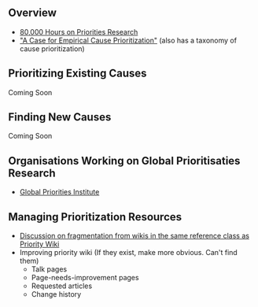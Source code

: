 <!-- TITLE: Global Priorities Research -->
<!-- SUBTITLE: Prioritize the Art of Prioritization -->

## Overview

* [80,000 Hours on Priorities Research](https://80000hours.org/problem-profiles/global-priorities-research/)
* ["A Case for Empirical Cause Prioritization"](http://effective-altruism.com/ea/ye/a_case_for_empirical_cause_prioritization/) (also has a taxonomy of cause prioritization)


## Prioritizing Existing Causes

Coming Soon


## Finding New Causes

Coming Soon

## Organisations Working on Global Prioritisaties Research
* [Global Priorities Institute](https://globalprioritiesinstitute.org/)

## Managing Prioritization Resources
* [Discussion on fragmentation from wikis in the same reference class as Priority Wiki](http://effective-altruism.com/ea/1q6/announcing_prioritywiki_a_cause_prioritization/enw)
* Improving priority wiki (If they exist, make more obvious. Can't find them)
	* Talk pages 
	* Page-needs-improvement pages
	* Requested articles
	* Change history